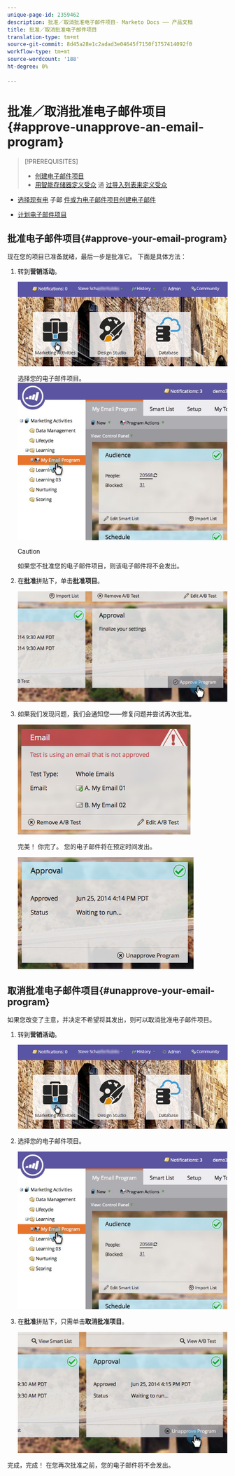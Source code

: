 ```yaml
---
unique-page-id: 2359462
description: 批准／取消批准电子邮件项目- Marketo Docs —— 产品文档
title: 批准／取消批准电子邮件项目
translation-type: tm+mt
source-git-commit: 8d45a28e1c2adad3e04645f7150f1757414092f0
workflow-type: tm+mt
source-wordcount: '188'
ht-degree: 0%

---
```



# 批准／取消批准电子邮件项目{#approve-unapprove-an-email-program}

>[!PREREQUISITES]
>
>* [创建电子邮件项目](/help/marketo/product-docs/email-marketing/email-programs/creating-an-email-program/create-an-email-program.md)
>* [用智能存储器定义受众](/help/marketo/product-docs/email-marketing/email-programs/managing-people-in-email-programs/define-an-audience-with-a-smart-list.md) 通 [过导入列表来定义受众](/help/marketo/product-docs/email-marketing/email-programs/managing-people-in-email-programs/define-an-audience-by-importing-a-list.md)

   >
   >
* [选择现有电](/help/marketo/product-docs/email-marketing/email-programs/email-program-actions/choose-an-existing-email.md) 子邮 [件或为电子邮件项目创建电子邮件](/help/marketo/product-docs/email-marketing/email-programs/email-program-actions/create-an-email-for-an-email-program.md)
   >
   >
* [计划电子邮件项目](/help/marketo/product-docs/email-marketing/email-programs/email-program-actions/schedule-your-email-program.md)


## 批准电子邮件项目{#approve-your-email-program}

现在您的项目已准备就绪，最后一步是批准它。 下面是具体方法：

1. 转到&#x200B;**营销活动**。

   ![](assets/login-marketing-activities-2.png)

   选择您的电子邮件项目。
   ![](assets/selectemailprogram-2.jpg)

   >[!CAUTION]
   >
   >如果您不批准您的电子邮件项目，则该电子邮件将不会发出。

1. 在&#x200B;**批准**&#x200B;拼贴下，单击&#x200B;**批准项目**。

   ![](assets/image2014-9-12-13-3a43-3a36.png)

1. 如果我们发现问题，我们会通知您——修复问题并尝试再次批准。

   ![](assets/image2014-9-12-13-3a43-3a44.png)

   完美！ 你完了。 您的电子邮件将在预定时间发出。

   ![](assets/image2014-9-12-13-3a43-3a56.png)

## 取消批准电子邮件项目{#unapprove-your-email-program}

如果您改变了主意，并决定不希望将其发出，则可以取消批准电子邮件项目。

1. 转到&#x200B;**营销活动**。

   ![](assets/login-marketing-activities-2.png)

1. 选择您的电子邮件项目。

   ![](assets/selectemailprogram-2.jpg)

1. 在&#x200B;**批准**&#x200B;拼贴下，只需单击&#x200B;**取消批准项目**。

   ![](assets/image2014-9-12-13-3a44-3a28.png)

完成，完成！ 在您再次批准之前，您的电子邮件将不会发出。
